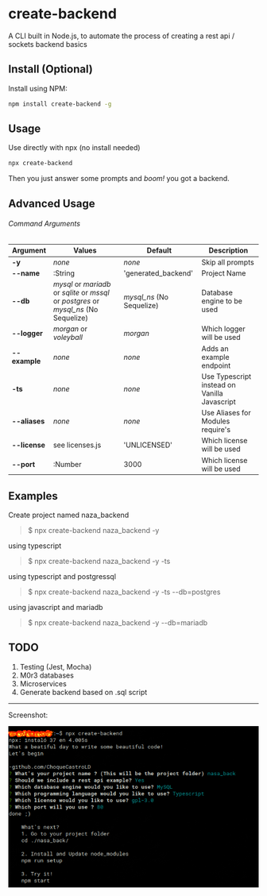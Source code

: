 # create-backend
A CLI built in Node.js, to automate the process of creating a rest api / sockets backend basics

## Install (Optional)

Install using NPM:
```sh
npm install create-backend -g
```

## Usage

Use directly with npx (no install needed)
```sh
npx create-backend
```
Then you just answer some prompts and *boom!* you got a backend.

## Advanced Usage

###### Command Arguments
Argument | Values | Default | Description
--- | --- | --- | ---
**-y** | *none* | *none* | Skip all prompts
**--name** | :String | 'generated_backend' | Project Name
**--db** | *mysql* or *mariadb* or *sqlite* or *mssql* or *postgres* or *mysql_ns* (No Sequelize) | *mysql_ns* (No Sequelize) | Database engine to be used
**--logger** | *morgan* or *voleyball* | *morgan* | Which logger will be used
**--example** | *none* | *none* | Adds an example endpoint
**-ts** | *none* | *none* | Use Typescript instead on Vanilla Javascript
**--aliases** | *none* | *none* | Use Aliases for Modules require's
**--license** | see licenses.js | 'UNLICENSED' | Which license will be used
**--port** | :Number | 3000 | Which license will be used

## Examples

Create project named naza_backend
> $ npx create-backend naza_backend -y

using typescript
> $ npx create-backend naza_backend -y -ts

using typescript and postgressql
> $ npx create-backend naza_backend -y -ts --db=postgres

using javascript and mariadb
> $ npx create-backend naza_backend -y --db=mariadb


## TODO
1. Testing (Jest, Mocha)
2. M0r3 databases
3. Microservices
4. Generate backend based on .sql script

---
Screenshot:

![Alt text](/ss.png?raw=true "screen")
